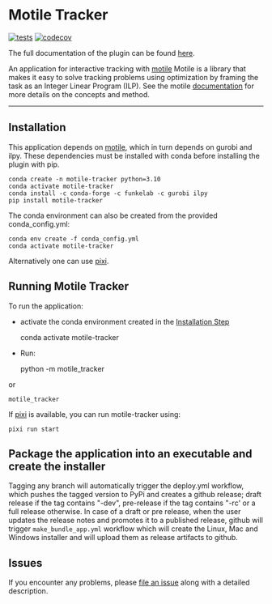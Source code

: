 # Motile Tracker

[![tests](https://github.com/funkelab/motile_tracker/workflows/tests/badge.svg)](https://github.com/funkelab/motile_tracker/actions)
[![codecov](https://codecov.io/gh/funkelab/motile_tracker/branch/main/graph/badge.svg)](https://codecov.io/gh/funkelab/motile_tracker)

The full documentation of the plugin can be found [here](https://funkelab.github.io/motile_tracker/).

An application for interactive tracking with [motile](https://github.com/funkelab/motile)
Motile is a library that makes it easy to solve tracking problems using optimization
by framing the task as an Integer Linear Program (ILP).
See the motile [documentation](https://funkelab.github.io/motile)
for more details on the concepts and method.

----------------------------------

## Installation

This application depends on [motile](https://github.com/funkelab/motile), which in
turn depends on gurobi and ilpy. These dependencies must be installed with
conda before installing the plugin with pip.

    conda create -n motile-tracker python=3.10
    conda activate motile-tracker
    conda install -c conda-forge -c funkelab -c gurobi ilpy
    pip install motile-tracker

The conda environment can also be created from the provided conda_config.yml:

    conda env create -f conda_config.yml
    conda activate motile-tracker

Alternatively one can use [pixi](https://pixi.sh/).

## Running Motile Tracker

To run the application:
* activate the conda environment created in the [Installation Step](#installation)

    conda activate motile-tracker

* Run:

    python -m motile_tracker

or

    motile_tracker

If [pixi](https://pixi.sh/) is available, you can run motile-tracker using:

    pixi run start

## Package the application into an executable and create the installer

Tagging any branch will automatically trigger the deploy.yml workflow,
which pushes the tagged version to PyPi and creates a github release; draft release if the tag contains "-dev", pre-release if the tag contains "-rc' or a full release otherwise. In case of a draft or pre release, when the user updates the release notes and promotes it to a published release, github will trigger `make_bundle_app.yml` workflow which will create the Linux, Mac and Windows installer and will upload them as release artifacts to github.

## Issues

If you encounter any problems, please
[file an issue](https://github.com/funkelab/motile_tracker/issues)
along with a detailed description.
